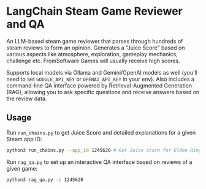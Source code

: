 # LangChain Steam Game Reviewer and QA

An LLM-based steam game reviewer that parses through hundreds of steam reviews to form an opinion. Generates a "Juice Score" based on various aspects like atmosphere, exploration, gameplay mechanics, challenge etc. FromSoftware Games will usually receive high scores.

Supports local models via Ollama and Gemini/OpenAI models as well (you'll need to set `GOOGLE_API_KEY` or `OPENAI_API_KEY` in your env).
Also includes a command-line QA interface powered by Retrieval-Augmented Generation (RAG), allowing you to ask specific questions and receive answers based on the review data.

## Usage

Run `run_chains.py` to get Juice Score and detailed explanations for a given Steam app ID:
```sh
python3 run_chains.py --app_id 1245620 # Get Juice score for Elden Ring
```

Run `rag_qa.py` to set up an interactive QA interface based on reviews of a given game:
```sh
python3 rag_qa.py -i 1245620
```

